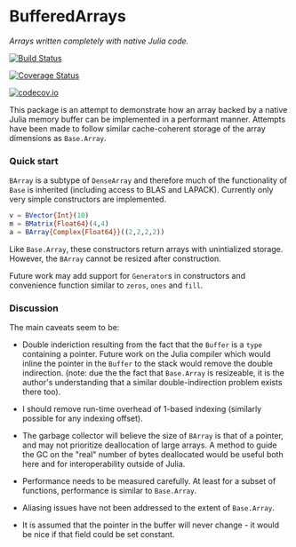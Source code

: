 # BufferedArrays

*Arrays written completely with native Julia code.*

[![Build Status](https://travis-ci.org/andyferris/BufferedArrays.jl.svg?branch=master)](https://travis-ci.org/andyferris/BufferedArrays.jl)

[![Coverage Status](https://coveralls.io/repos/andyferris/BufferedArrays.jl/badge.svg?branch=master&service=github)](https://coveralls.io/github/andyferris/BufferedArrays.jl?branch=master)

[![codecov.io](http://codecov.io/github/andyferris/BufferedArrays.jl/coverage.svg?branch=master)](http://codecov.io/github/andyferris/BufferedArrays.jl?branch=master)

This package is an attempt to demonstrate how an array backed by a native Julia
memory buffer can be implemented in a performant manner. Attempts have been made
to follow similar cache-coherent storage of the array dimensions as `Base.Array`.

### Quick start

`BArray` is a subtype of `DenseArray` and therefore much of the functionality
of `Base` is inherited (including access to BLAS and LAPACK). Currently only
very simple constructors are implemented.

```julia
v = BVector{Int}(10)
m = BMatrix{Float64}(4,4)
a = BArray{Complex{Float64}}((2,2,2,2))
```
Like `Base.Array`, these constructors return arrays with unintialized storage.
However, the `BArray` cannot be resized after construction.

Future work may add support for `Generator`s in constructors and convenience
function similar to `zeros`, `ones` and `fill`.

### Discussion

The main caveats seem to be:

 * Double inderiction resulting from the fact that the `Buffer` is a `type`
   containing a pointer. Future work on the Julia compiler which would inline
   the pointer in the `Buffer` to the stack would remove the double indirection.
   (note: due the the fact that `Base.Array` is resizeable, it is the author's
   understanding that a similar double-indirection problem exists there too).

 * I should remove run-time overhead of 1-based indexing (similarly possible for
   any indexing offset).

 * The garbage collector will believe the size of `BArray` is that of a pointer,
   and may not prioritize deallocation of large arrays. A method to guide the
   GC on the "real" number of bytes deallocated would be useful both here and
   for interoperability outside of Julia.

 * Performance needs to be measured carefully. At least for a subset of functions,
   performance is similar to `Base.Array`.

 * Aliasing issues have not been addressed to the extent of `Base.Array`.

 * It is assumed that the pointer in the buffer will never change - it would be
   nice if that field could be set constant.
